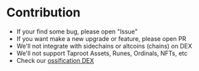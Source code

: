 # Contribution

- If your find some bug, please open "Issue"
- If you want make a new upgrade or feature, please open PR
- We'll not integrate with sidechains or altcoins (chains) on DEX
- We'll not support Taproot Assets, Runes, Ordinals, NFTs, etc
- Check our [ossification DEX](https://github.com/BitSwap-BiFi/Bitswap-core/tree/main#ossification-dex)
